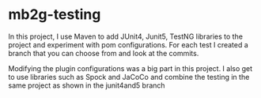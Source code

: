 # mb2g-testing

In this project, I use Maven to add JUnit4, Junit5, TestNG libraries to the project and experiment with pom configurations. For each test I created a branch that you can choose from and look at the commits. 

Modifying the plugin configurations was a big part in this project. I also get to use libraries such as Spock and JaCoCo and combine the testing in the same project as shown in the junit4and5 branch
